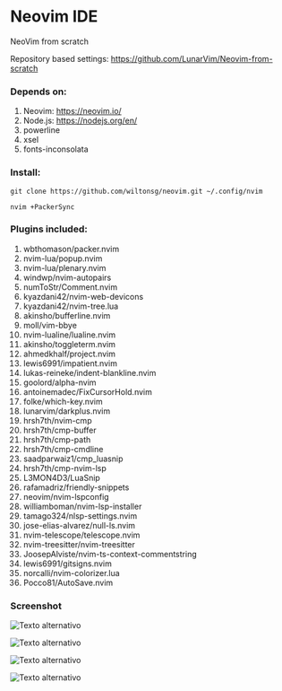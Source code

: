 # Neovim IDE

NeoVim from scratch

Repository based settings: https://github.com/LunarVim/Neovim-from-scratch

### Depends on:

1. Neovim: https://neovim.io/
2. Node.js: https://nodejs.org/en/
3. powerline
4. xsel
5. fonts-inconsolata

### Install:
```
git clone https://github.com/wiltonsg/neovim.git ~/.config/nvim
```
```
nvim +PackerSync
```
### Plugins included:

1. wbthomason/packer.nvim
2. nvim-lua/popup.nvim
3. nvim-lua/plenary.nvim
4. windwp/nvim-autopairs
5. numToStr/Comment.nvim
6. kyazdani42/nvim-web-devicons
7. kyazdani42/nvim-tree.lua
8. akinsho/bufferline.nvim
9. moll/vim-bbye
10. nvim-lualine/lualine.nvim
11. akinsho/toggleterm.nvim
12. ahmedkhalf/project.nvim
13. lewis6991/impatient.nvim
14. lukas-reineke/indent-blankline.nvim
15. goolord/alpha-nvim
16. antoinemadec/FixCursorHold.nvim
17. folke/which-key.nvim
18. lunarvim/darkplus.nvim
19. hrsh7th/nvim-cmp
20. hrsh7th/cmp-buffer
21. hrsh7th/cmp-path
22. hrsh7th/cmp-cmdline
23. saadparwaiz1/cmp_luasnip
24. hrsh7th/cmp-nvim-lsp
25. L3MON4D3/LuaSnip
26. rafamadriz/friendly-snippets
27. neovim/nvim-lspconfig
28. williamboman/nvim-lsp-installer
29. tamago324/nlsp-settings.nvim
30. jose-elias-alvarez/null-ls.nvim
31. nvim-telescope/telescope.nvim
32. nvim-treesitter/nvim-treesitter
33. JoosepAlviste/nvim-ts-context-commentstring
34. lewis6991/gitsigns.nvim
35. norcalli/nvim-colorizer.lua
36. Pocco81/AutoSave.nvim

### Screenshot

![Texto alternativo](/home/restinga/GitHub/nvim/imagens/Captura1.png)

![Texto alternativo](/home/restinga/GitHub/nvim/imagens/Captura2.png)

![Texto alternativo](/home/restinga/GitHub/nvim/imagens/Captura3.png)

![Texto alternativo](/home/restinga/GitHub/nvim/imagens/Captura4.png)
